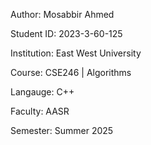Author: Mosabbir Ahmed

Student ID: 2023-3-60-125

Institution: East West University

Course: CSE246 | Algorithms

Langauge: C++

Faculty: AASR

Semester: Summer 2025
